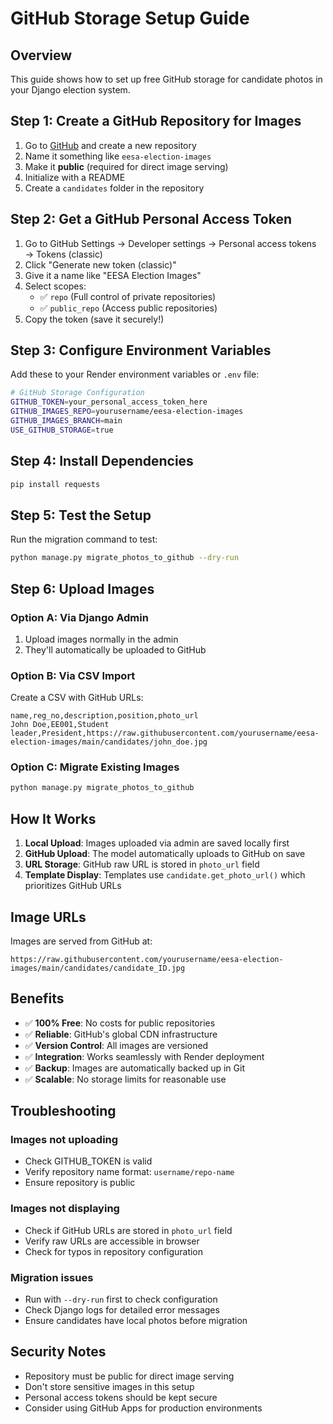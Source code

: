 # GitHub Storage Setup Guide

## Overview

This guide shows how to set up free GitHub storage for candidate photos in your Django election system.

## Step 1: Create a GitHub Repository for Images

1. Go to [GitHub](https://github.com) and create a new repository
2. Name it something like `eesa-election-images`
3. Make it **public** (required for direct image serving)
4. Initialize with a README
5. Create a `candidates` folder in the repository

## Step 2: Get a GitHub Personal Access Token

1. Go to GitHub Settings → Developer settings → Personal access tokens → Tokens (classic)
2. Click "Generate new token (classic)"
3. Give it a name like "EESA Election Images"
4. Select scopes:
   - ✅ `repo` (Full control of private repositories)
   - ✅ `public_repo` (Access public repositories)
5. Copy the token (save it securely!)

## Step 3: Configure Environment Variables

Add these to your Render environment variables or `.env` file:

```bash
# GitHub Storage Configuration
GITHUB_TOKEN=your_personal_access_token_here
GITHUB_IMAGES_REPO=yourusername/eesa-election-images
GITHUB_IMAGES_BRANCH=main
USE_GITHUB_STORAGE=true
```

## Step 4: Install Dependencies

```bash
pip install requests
```

## Step 5: Test the Setup

Run the migration command to test:

```bash
python manage.py migrate_photos_to_github --dry-run
```

## Step 6: Upload Images

### Option A: Via Django Admin

1. Upload images normally in the admin
2. They'll automatically be uploaded to GitHub

### Option B: Via CSV Import

Create a CSV with GitHub URLs:

```csv
name,reg_no,description,position,photo_url
John Doe,EE001,Student leader,President,https://raw.githubusercontent.com/yourusername/eesa-election-images/main/candidates/john_doe.jpg
```

### Option C: Migrate Existing Images

```bash
python manage.py migrate_photos_to_github
```

## How It Works

1. **Local Upload**: Images uploaded via admin are saved locally first
2. **GitHub Upload**: The model automatically uploads to GitHub on save
3. **URL Storage**: GitHub raw URL is stored in `photo_url` field
4. **Template Display**: Templates use `candidate.get_photo_url()` which prioritizes GitHub URLs

## Image URLs

Images are served from GitHub at:

```
https://raw.githubusercontent.com/yourusername/eesa-election-images/main/candidates/candidate_ID.jpg
```

## Benefits

- ✅ **100% Free**: No costs for public repositories
- ✅ **Reliable**: GitHub's global CDN infrastructure
- ✅ **Version Control**: All images are versioned
- ✅ **Integration**: Works seamlessly with Render deployment
- ✅ **Backup**: Images are automatically backed up in Git
- ✅ **Scalable**: No storage limits for reasonable use

## Troubleshooting

### Images not uploading

- Check GITHUB_TOKEN is valid
- Verify repository name format: `username/repo-name`
- Ensure repository is public

### Images not displaying

- Check if GitHub URLs are stored in `photo_url` field
- Verify raw URLs are accessible in browser
- Check for typos in repository configuration

### Migration issues

- Run with `--dry-run` first to check configuration
- Check Django logs for detailed error messages
- Ensure candidates have local photos before migration

## Security Notes

- Repository must be public for direct image serving
- Don't store sensitive images in this setup
- Personal access tokens should be kept secure
- Consider using GitHub Apps for production environments

